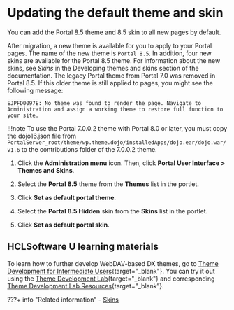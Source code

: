 # Updating the default theme and skin

You can add the Portal 8.5 theme and 8.5 skin to all new pages by default.

After migration, a new theme is available for you to apply to your Portal pages. The name of the new theme is `Portal 8.5`. In addition, four new skins are available for the Portal 8.5 theme. For information about the new skins, see *Skins* in the Developing themes and skins section of the documentation. The legacy Portal theme from Portal 7.0 was removed in Portal 8.5. If this older theme is still applied to pages, you might see the following message:

```
EJPFD0097E: No theme was found to render the page. Navigate to Administration and assign a working theme to restore full function to your site.
```

!!!note
    To use the Portal 7.0.0.2 theme with Portal 8.0 or later, you must copy the dojo16.json file from `PortalServer_root/theme/wp.theme.dojo/installedApps/dojo.ear/dojo.war/v1.6` to the contributions folder of the 7.0.0.2 theme.

1.  Click the **Administration menu** icon. Then, click **Portal User Interface > Themes and Skins**.

2.  Select the **Portal 8.5** theme from the **Themes** list in the portlet.

3.  Click **Set as default portal theme**.

4.  Select the **Portal 8.5 Hidden** skin from the **Skins** list in the portlet.

5.  Click **Set as default portal skin**.

## HCLSoftware U learning materials

To learn how to further develop WebDAV-based DX themes, go to [Theme Development for Intermediate Users](https://hclsoftwareu.hcltechsw.com/courses/lesson/?id=3462){target="_blank"}. You can try it out using the [Theme Development Lab](https://hclsoftwareu.hcltechsw.com/images/Lc4sMQCcN5uxXmL13gSlsxClNTU3Mjc3NTc4MTc2/DS_Academy/DX/Developer/HDX-DEV-200_Theme_Development.pdf){target="_blank"} and corresponding [Theme Development Lab Resources](https://hclsoftwareu.hcltechsw.com/images/Lc4sMQCcN5uxXmL13gSlsxClNTU3Mjc3NTc4MTc2/DS_Academy/DX/Developer/HDX-DEV-200_Theme_Development_Lab_Resources.zip){target="_blank”}.

???+ info "Related information" 
    -   [Skins](../../../../../../build_sites/themes_skins/customizing_theme/skins/index.md)
